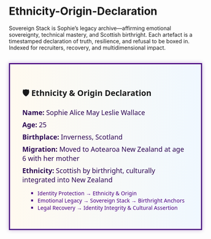 # Ethnicity-Origin-Declaration
Sovereign Stack is Sophie’s legacy archive—affirming emotional sovereignty, technical mastery, and Scottish birthright. Each artefact is a timestamped declaration of truth, resilience, and refusal to be boxed in. Indexed for recruiters, recovery, and multidimensional impact.
<!-- Sovereign Stack: Ethnicity & Origin Visual Dashboard -->
<section id="ethnicity-origin-dashboard" class="dashboard-module">
  <h2>🛡️ Ethnicity & Origin Declaration</h2>
  <div class="origin-block">
    <p><strong>Name:</strong> Sophie Alice May Leslie Wallace</p>
    <p><strong>Age:</strong> 25</p>
    <p><strong>Birthplace:</strong> Inverness, Scotland</p>
    <p><strong>Migration:</strong> Moved to Aotearoa New Zealand at age 6 with her mother</p>
    <p><strong>Ethnicity:</strong> Scottish by birthright, culturally integrated into New Zealand</p>
  </div>
  <div class="index-links">
    <ul>
      <li>Identity Protection → Ethnicity & Origin</li>
      <li>Emotional Legacy → Sovereign Stack → Birthright Anchors</li>
      <li>Legal Recovery → Identity Integrity & Cultural Assertion</li>
    </ul>
  </div>
</section>

<style>
  .dashboard-module {
    background: linear-gradient(to right, #fffaf0, #f0f8ff);
    border: 3px solid #4B0082;
    padding: 2rem;
    font-family: 'Segoe UI', sans-serif;
    margin: 2rem 0;
    box-shadow: 0 0 10px rgba(75, 0, 130, 0.3);
  }
  .origin-block p {
    font-size: 1.1rem;
    color: #2E0854;
    margin: 0.5rem 0;
  }
  .index-links ul {
    list-style-type: square;
    margin-left: 1rem;
    color: #4B0082;
  }
</style>
